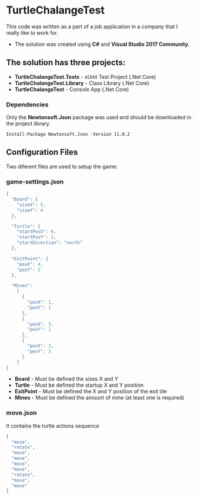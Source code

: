 # TurtleChalangeTest
This code was written as a part of a job application in a company that I really like to work for.
- The solution was created using **C#** and **Visual Studio 2017 Community**.

## The solution has three projects:  
- **TurtleChalangeTest.Tests** - xUnit Test Project (.Net Core)
- **TurtleChalangeTest.Library** - Class Library (.Net Core)
- **TurtleChalangeTest** -  Console App (.Net Core)
### Dependencies ###
Only the **Newtonsoft.Json** package was used and should be downloaded in the project library.

``` Install-Package Newtonsoft.Json -Version 11.0.2 ```

## Configuration Files ##
Two diferent files are used to setup the game:
### game-settings.json ###
```C#
{
  "Board": {
    "sizeX": 5,
    "sizeY": 4
  },

  "Turtle": {
    "startPosX": 0,
    "startPosY": 1,
    "startDirection": "north"
  },

  "ExitPoint": {
    "posX": 4,
    "posY": 2
  },

  "Mines": 
    [
      {
        "posX": 1,
        "posY": 1
      },
      {
        "posX": 3,
        "posY": 1
      },
      {
        "posX": 3,
        "posY": 3
      }
    ]
}

```
- **Board** - Must be defined the sizes X and Y
- **Turtle** - Must be defined the startup X and Y position
- **ExitPoint** - Must be defined the X and Y position of the exit tile
- **Mines** - Must be defined the amount of mine (at least one is required)

### move.json ###
It contains the turtle actions sequence
```Json
[
  "move",
  "rotate",
  "move",
  "move",
  "move",
  "move",
  "rotate",
  "move",
  "move"
]
```
